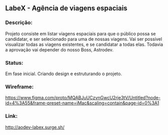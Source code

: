 ## LabeX - Agência de viagens espaciais

### Descrição:
Projeto consiste em listar viagens espaciais para que o público possa se candidatar, e ser selecionado para uma de nossas viagens.
Vai ser possível visualizar todas as viagens existentes, e se candidatar a todas elas. Todavia a aprovação vai depender do nosso Boss, Astrodev.

### Status:
Em fase inicial. Criando design e estruturando o projeto.

### Wireframe:
https://www.figma.com/proto/MQABJuUCzvnGwcU2rje3tV/Untitled?node-id=4%3A55&frame-preset-name=iMac&scaling=contain&page-id=0%3A1

### Link:
http://aodev-labex.surge.sh/